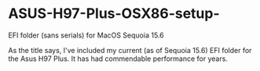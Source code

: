 # ASUS-H97-Plus-OSX86-setup-
EFI folder (sans serials) for MacOS Sequoia 15.6


As the title says, I've included my current (as of Sequoia 15.6) EFI folder for the Asus H97 Plus. It has had commendable performance for years.

